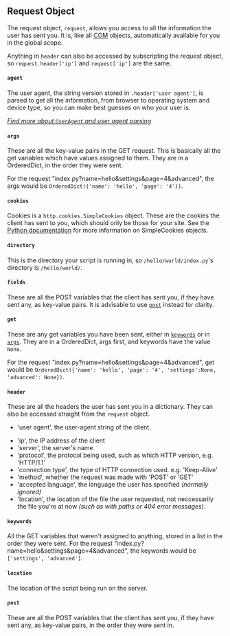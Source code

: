 ## Request Object
The request object, `request`, allows you access to all the information the user has sent you. It is, like all [COM](start.md) objects, automatically available for you in the global scope.

Anything in `header` can also be accessed by subscripting the request object, so `request.header['ip']` and `request['ip']` are the same.

#### `agent`
The user agent, the string version stored in `.header['user agent']`, is parsed to get all the information, from browser to operating system and device type, so you can make best guesses on who your user is.

*[Find more about `UserAgent` and user agent parsing](agent.md)*

#### `args`
These are all the key-value pairs in the GET request. This is basically all the get variables which have values assigned to them. They are in a OrderedDict, in the order they were sent.

For the request "index.py?name=hello&settings&page=4&advanced", the args would be `OrderedDict({'name': 'hello', 'page': '4'})`.

#### `cookies`
Cookies is a `http.cookies.SimpleCookies` object. These are the cookies the client has sent to you, which should only be those for your site. See the [Python documentation](https://docs.python.org/3/library/http.cookies.html#http.cookies.SimpleCookie) for more information on SimpleCookies objects.

#### `directory`
This is the directory your script is running in, so `/hello/world/index.py`'s directory is `/hello/world/`.

#### `fields`
These are all the POST variables that the client has sent you, if they have sent any, as key-value pairs. It is advisable to use [`post`](#post) instead for clarity.

#### `get`
These are any get variables you have been sent, either in [`keywords`](#keywords) or in [`args`](#args). They are in a OrderedDict, args first, and keywords have the value `None`.

For the request "index.py?name=hello&settings&page=4&advanced", get would be `OrderedDict({'name': 'hello', 'page': '4', 'settings':None, 'advanced': None})`.
#### `header`
These are all the headers the user has sent you in a dictionary. They can also be accessed straight from the `request` object.
* 'user agent', the user-agent string of the client
- 'ip', the IP address of the client
- 'server', the server's name
- 'protocol', the protocol being used, such as which HTTP version, e.g. 'HTTP/1.1'
- 'connection type', the type of HTTP connection used. e.g. 'Keep-Alive'
- 'method', whether the request was made with 'POST' or 'GET'
- 'accepted language', the language the user has specified *(normally ignored)*
- 'location', the location of the file the user requested, not neccessarily the file you're at now *(such as with paths or 404 error messages)*.

#### `keywords`
All the GET variables that weren't assigned to anything, stored in a list in the order they were sent. For the request "index.py?name=hello&settings&page=4&advanced", the keywords would be `['settings', 'advanced']`.

#### `location`
The location of the script being run on the server.

#### `post`
These are all the POST variables that the client has sent you, if they have sent any, as key-value pairs, in the order they were sent in.